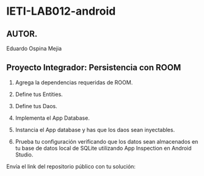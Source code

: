 # IETI-LAB012-android

## AUTOR.

Eduardo Ospina Mejia


## Proyecto Integrador: Persistencia con ROOM

1) Agrega la dependencias requeridas de ROOM.


2) Define tus Entities.


3) Define tus Daos.


4) Implementa el App Database.


5) Instancia el App database y has que los daos sean inyectables.

6) Prueba tu configuración verificando que los datos sean almacenados en tu base de datos local de SQLite utilizando App Inspection en Android Studio.

Envía el link del repositorio público con tu solución: